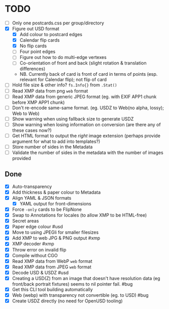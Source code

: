 # TODO

- [ ] Only one postcards.css per group/directory
- [x] Figure out USD format
  - [x] Add colour to postcard edges
  - [x] Calendar flip cards
  - [x] No flip cards
  - [ ] Four point edges
  - [ ] Figure out how to do multi-edge vertexes
  - [ ] Co-orientation of front and back (slight rotation & translation differences)
  - NB. Currently back of card is front of card in terms of points (esp. relevant for Calendar flip); not flip of card
- [ ] Hold file size & other info? `fs.Info{}` from `.Stat()`
- [ ] Read XMP data from png `web` format
- [ ] Read XMP data from generic JPEG format (eg. with EXIF APP1 chunk before XMP APP1 chunk)
- [ ] Don't re-encode same-same format. (eg. USDZ to Web(no alpha, lossy); Web to Web)
- [ ] Show warning when using fallback size to generate USDZ
- [ ] Show warning when losing information on conversion (are there any of these cases now?)
- [ ] Get HTML format to output the _right_ image extension (perhaps provide argument for what to add into templates?)
- [ ] Store number of sides in the Metadata
- [ ] Validate the number of sides in the metadata with the number of images provided

## Done

- [x] Auto-transparency
- [x] Add thickness & paper colour to Metadata
- [x] Align YAML & JSON formats
  - [x] YAML output for front-dimensions
- [x] Force `-only` cards to be FlipNone
- [x] Swap to Annotations for locales (to allow XMP to be HTML-free)
- [x] Secret areas
- [x] Paper edge colour #usd
- [x] Move to using JPEGli for smaller filesizes
- [x] Add XMP to web JPG & PNG output #xmp
- [x] XMP decoder #xmp
- [x] Throw error on invalid flip
- [x] Compile without CGO
- [x] Read XMP data from WebP `web` format
- [x] Read XMP data from JPEG `web` format
- [x] Decode USD & USDZ #usd
- [x] Creating a USD(Z) from an image that doesn't have resolution data (eg front/back portrait fixtures) seems to nil pointer fail. #bug
- [x] Get this CLI tool building automatically
- [x] Web (webp) with transparency not convertible (eg. to USD) #bug
- [x] Create USDZ directly (no need for OpenUSD tooling)
